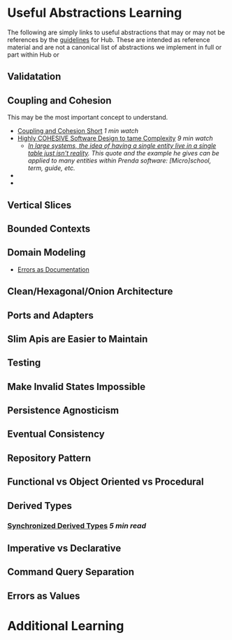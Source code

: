 # Useful Abstractions Learning
The following are simply links to useful abstractions that may or may not be references by the [guidelines](./hub.md#guidelines) for Hub. These are intended as reference material and are not a canonical list of abstractions we implement in full or part within Hub or

## Validatation

## Coupling and Cohesion
This may be the most important concept to understand.
- [Coupling and Cohesion Short](https://www.youtube.com/shorts/K_Z9FJ7jdFo) *1 min watch*
- [Highly COHESIVE Software Design to tame Complexity](https://www.youtube.com/watch?v=r0-GC3Y_OME) *9 min watch*
  - *[In large systems, the idea of having a single entity live in a single table just isn't reality](https://youtu.be/r0-GC3Y_OME?t=128). This quote and the example he gives can be applied to many entities within Prenda software: [Micro]school, term, guide, etc.*
- []()
- []()

## Vertical Slices

## Bounded Contexts

## Domain Modeling
- [Errors as Documentation](https://aldesantis.medium.com/fail-better-turning-software-errors-into-documentation-764a6bb7d71f)

## Clean/Hexagonal/Onion Architecture

## Ports and Adapters

## Slim Apis are Easier to Maintain 

## Testing

## Make Invalid States Impossible

## Persistence Agnosticism

## Eventual Consistency

## Repository Pattern

## Functional vs Object Oriented vs Procedural

## Derived Types

### [Synchronized Derived Types](https://javascript.plainenglish.io/typescript-how-to-create-synchronized-derived-types-4bf2371a9eab) *5 min read*

## Imperative vs Declarative

## Command Query Separation

## Errors as Values


# Additional Learning
